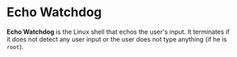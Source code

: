 # Echo Watchdog
**Echo Watchdog** is the Linux shell that echos the user's input. It terminates if it does not detect any user input or the user does not type anything (if he is `root`).
